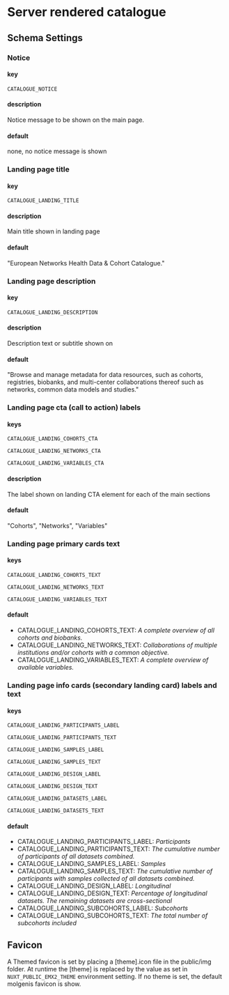# Server rendered catalogue

## Schema Settings

### Notice

#### key
```CATALOGUE_NOTICE```

#### description
Notice message to be shown on the main page.

#### default
none, no notice message is shown



### Landing page title

#### key
```CATALOGUE_LANDING_TITLE```

#### description
Main title shown in landing page

#### default
"European Networks Health Data
& Cohort Catalogue."


### Landing page description

#### key
```CATALOGUE_LANDING_DESCRIPTION```

#### description
Description text or subtitle shown on 

#### default
"Browse and manage metadata for data resources, such as cohorts, registries, biobanks, and multi-center collaborations thereof such as networks, common data models and studies."


### Landing page cta (call to action) labels

#### keys
```CATALOGUE_LANDING_COHORTS_CTA```

```CATALOGUE_LANDING_NETWORKS_CTA```

```CATALOGUE_LANDING_VARIABLES_CTA```


#### description
The label shown on landing CTA element for each of the main sections

#### default
"Cohorts", "Networks", "Variables" 

### Landing page primary cards  text

#### keys
```CATALOGUE_LANDING_COHORTS_TEXT```

```CATALOGUE_LANDING_NETWORKS_TEXT```

```CATALOGUE_LANDING_VARIABLES_TEXT```

#### default
- CATALOGUE_LANDING_COHORTS_TEXT: *A complete overview of all cohorts and biobanks.*
- CATALOGUE_LANDING_NETWORKS_TEXT: *Collaborations of multiple institutions and/or cohorts with a common objective.*
- CATALOGUE_LANDING_VARIABLES_TEXT: *A complete overview of available variables.*

### Landing page info cards (secondary landing card) labels and text

#### keys
```CATALOGUE_LANDING_PARTICIPANTS_LABEL```

```CATALOGUE_LANDING_PARTICIPANTS_TEXT```

```CATALOGUE_LANDING_SAMPLES_LABEL```

```CATALOGUE_LANDING_SAMPLES_TEXT```

```CATALOGUE_LANDING_DESIGN_LABEL```

```CATALOGUE_LANDING_DESIGN_TEXT```

```CATALOGUE_LANDING_DATASETS_LABEL```

```CATALOGUE_LANDING_DATASETS_TEXT```


#### default
- CATALOGUE_LANDING_PARTICIPANTS_LABEL: *Participants*
- CATALOGUE_LANDING_PARTICIPANTS_TEXT: *The cumulative number of participants of all datasets combined.*
- CATALOGUE_LANDING_SAMPLES_LABEL: *Samples*
- CATALOGUE_LANDING_SAMPLES_TEXT: *The cumulative number of participants with samples collected of
        all datasets combined.*
- CATALOGUE_LANDING_DESIGN_LABEL: *Longitudinal*
- CATALOGUE_LANDING_DESIGN_TEXT: *Percentage of longitudinal datasets. The remaining datasets are
        cross-sectional*
- CATALOGUE_LANDING_SUBCOHORTS_LABEL: *Subcohorts*
- CATALOGUE_LANDING_SUBCOHORTS_TEXT: *The total number of subcohorts included*




## Favicon

A Themed favicon is set by placing a [theme].icon file in the public/img folder. At runtime the [theme] is replaced by the value as set in ```NUXT_PUBLIC_EMX2_THEME``` environment setting. If no theme is set, the default molgenis favicon is show. 

